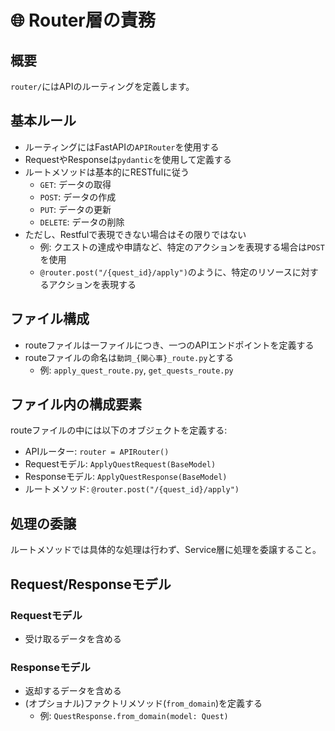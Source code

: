 # 🌐 Router層の責務

## 概要
`router/`にはAPIのルーティングを定義します。

## 基本ルール
- ルーティングにはFastAPIの`APIRouter`を使用する
- RequestやResponseは`pydantic`を使用して定義する
- ルートメソッドは基本的にRESTfulに従う
  - `GET`: データの取得
  - `POST`: データの作成
  - `PUT`: データの更新
  - `DELETE`: データの削除
- ただし、Restfulで表現できない場合はその限りではない
  - 例: クエストの達成や申請など、特定のアクションを表現する場合は`POST`を使用
  - `@router.post("/{quest_id}/apply")`のように、特定のリソースに対するアクションを表現する

## ファイル構成
- routeファイルは一ファイルにつき、一つのAPIエンドポイントを定義する
- routeファイルの命名は`動詞_{関心事}_route.py`とする
  - 例: `apply_quest_route.py`, `get_quests_route.py`

## ファイル内の構成要素
routeファイルの中には以下のオブジェクトを定義する:
- APIルーター: `router = APIRouter()`
- Requestモデル: `ApplyQuestRequest(BaseModel)`
- Responseモデル: `ApplyQuestResponse(BaseModel)`
- ルートメソッド: `@router.post("/{quest_id}/apply")`

## 処理の委譲
ルートメソッドでは具体的な処理は行わず、Service層に処理を委譲すること。

## Request/Responseモデル

### Requestモデル
- 受け取るデータを含める

### Responseモデル
- 返却するデータを含める
- (オプショナル)ファクトリメソッド(`from_domain`)を定義する
  - 例: `QuestResponse.from_domain(model: Quest)`